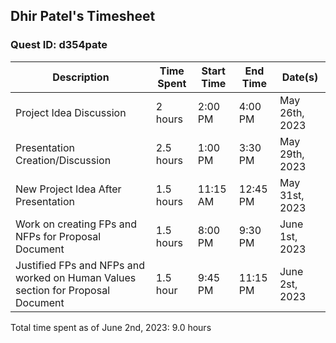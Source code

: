 ## Dhir Patel's Timesheet
### Quest ID: d354pate

| Description | Time Spent | Start Time | End Time | Date(s) |
| ----- | ----- | ----- | ----- | ----- |
| Project Idea Discussion | 2 hours | 2:00 PM | 4:00 PM | May 26th, 2023 |
| Presentation Creation/Discussion | 2.5 hours | 1:00 PM | 3:30 PM | May 29th, 2023 |
| New Project Idea After Presentation | 1.5 hours | 11:15 AM | 12:45 PM | May 31st, 2023 |
| Work on creating FPs and NFPs for Proposal Document | 1.5 hours | 8:00 PM | 9:30 PM | June 1st, 2023 |
| Justified FPs and NFPs and worked on Human Values section for Proposal Document | 1.5 hour | 9:45 PM | 11:15 PM | June 2st, 2023 |
Total time spent as of June 2nd, 2023: 9.0 hours
